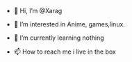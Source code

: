 - 👋 Hi, I’m @Xarag
- 👀 I’m interested in Anime, games,linux.
- 🌱 I’m currently learning nothing

- 📫 How to reach me i live in the box

<!---
Xarag/Xarag is a ✨ special ✨ repository because its `README.md` (this file) appears on your GitHub profile.
You can click the Preview link to take a look at your changes.
--->
